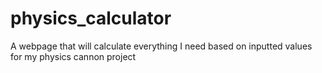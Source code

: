 # physics_calculator
A webpage that will calculate everything I need based on inputted values for my physics cannon project 
